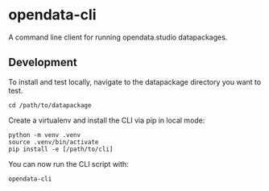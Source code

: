 # opendata-cli

A command line client for running opendata.studio datapackages.

## Development

To install and test locally, navigate to the datapackage directory you want to
test.
```
cd /path/to/datapackage
```

Create a virtualenv and install the CLI via pip in local mode:
```
python -m venv .venv
source .venv/bin/activate
pip install -e [/path/to/cli]
```

You can now run the CLI script with:
```
opendata-cli
```
